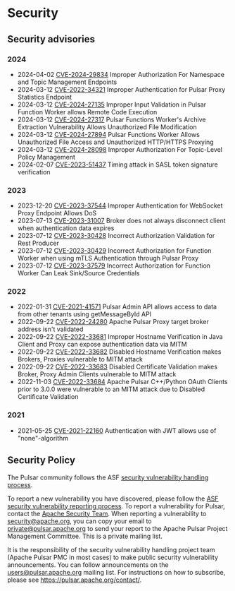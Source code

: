 # Security

## Security advisories

### 2024

* 2024-04-02 [CVE-2024-29834](CVE-2024-29834.md) Improper Authorization For Namespace and Topic Management Endpoints
* 2024-03-12 [CVE-2022-34321](CVE-2022-34321.md) Improper Authentication for Pulsar Proxy Statistics Endpoint
* 2024-03-12 [CVE-2024-27135](CVE-2024-27135.md) Improper Input Validation in Pulsar Function Worker allows Remote Code Execution
* 2024-03-12 [CVE-2024-27317](CVE-2024-27317.md) Pulsar Functions Worker's Archive Extraction Vulnerability Allows Unauthorized File Modification
* 2024-03-12 [CVE-2024-27894](CVE-2024-27894.md) Pulsar Functions Worker Allows Unauthorized File Access and Unauthorized HTTP/HTTPS Proxying
* 2024-03-12 [CVE-2024-28098](CVE-2024-28098.md) Improper Authorization For Topic-Level Policy Management
* 2024-02-07 [CVE-2023-51437](CVE-2023-51437.md) Timing attack in SASL token signature verification

### 2023

* 2023-12-20 [CVE-2023-37544](CVE-2023-37544.md) Improper Authentication for WebSocket Proxy Endpoint Allows DoS
* 2023-07-13 [CVE-2023-31007](CVE-2023-31007.md) Broker does not always disconnect client when authentication data expires
* 2023-07-12 [CVE-2023-30428](CVE-2023-30428.md) Incorrect Authorization Validation for Rest Producer
* 2023-07-12 [CVE-2023-30429](CVE-2023-30429.md) Incorrect Authorization for Function Worker when using mTLS Authentication through Pulsar Proxy
* 2023-07-12 [CVE-2023-37579](CVE-2023-37579.md) Incorrect Authorization for Function Worker Can Leak Sink/Source Credentials

### 2022

* 2022-01-31 [CVE-2021-41571](CVE-2021-41571.md) Pulsar Admin API allows access to data from other tenants using getMessageById API
* 2022-09-22 [CVE-2022-24280](CVE-2022-24280.md) Apache Pulsar Proxy target broker address isn't validated
* 2022-09-22 [CVE-2022-33681](CVE-2022-33681.md) Improper Hostname Verification in Java Client and Proxy can expose authentication data via MITM
* 2022-09-22 [CVE-2022-33682](CVE-2022-33682.md) Disabled Hostname Verification makes Brokers, Proxies vulnerable to MITM attack
* 2022-09-22 [CVE-2022-33683](CVE-2022-33683.md) Disabled Certificate Validation makes Broker, Proxy Admin Clients vulnerable to MITM attack
* 2022-11-03 [CVE-2022-33684](CVE-2022-33684.md) Apache Pulsar C++/Python OAuth Clients prior to 3.0.0 were vulnerable to an MITM attack due to Disabled Certificate Validation

### 2021

* 2021-05-25 [CVE-2021-22160](CVE-2021-22160.md) Authentication with JWT allows use of "none"-algorithm

## Security Policy

The Pulsar community follows the ASF [security vulnerability handling process](https://apache.org/security/#vulnerability-handling).

To report a new vulnerability you have discovered, please follow the [ASF security vulnerability reporting process](https://apache.org/security/#reporting-a-vulnerability). To report a vulnerability for Pulsar, contact the [Apache Security Team](https://www.apache.org/security/). When reporting a vulnerability to [security@apache.org](mailto:security@apache.org), you can copy your email to [private@pulsar.apache.org](mailto:private@pulsar.apache.org) to send your report to the Apache Pulsar Project Management Committee. This is a private mailing list.

It is the responsibility of the security vulnerability handling project team (Apache Pulsar PMC in most cases) to make public security vulnerability announcements. You can follow announcements on the [users@pulsar.apache.org](mailto:users@pulsar.apache.org) mailing list. For instructions on how to subscribe, please see https://pulsar.apache.org/contact/.
